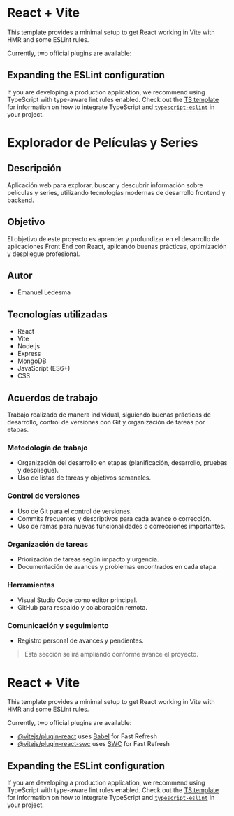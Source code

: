 # React + Vite

This template provides a minimal setup to get React working in Vite with HMR and some ESLint rules.

Currently, two official plugins are available:


## Expanding the ESLint configuration

If you are developing a production application, we recommend using TypeScript with type-aware lint rules enabled. Check out the [TS template](https://github.com/vitejs/vite/tree/main/packages/create-vite/template-react-ts) for information on how to integrate TypeScript and [`typescript-eslint`](https://typescript-eslint.io) in your project.

# Explorador de Películas y Series

## Descripción
Aplicación web para explorar, buscar y descubrir información sobre películas y series, utilizando tecnologías modernas de desarrollo frontend y backend.

## Objetivo
El objetivo de este proyecto es aprender y profundizar en el desarrollo de aplicaciones Front End con React, aplicando buenas prácticas, optimización y despliegue profesional.

## Autor
- Emanuel Ledesma

## Tecnologías utilizadas
- React
- Vite
- Node.js
- Express
- MongoDB
- JavaScript (ES6+)
- CSS

## Acuerdos de trabajo
Trabajo realizado de manera individual, siguiendo buenas prácticas de desarrollo, control de versiones con Git y organización de tareas por etapas.

### Metodología de trabajo
- Organización del desarrollo en etapas (planificación, desarrollo, pruebas y despliegue).
- Uso de listas de tareas y objetivos semanales.

### Control de versiones
- Uso de Git para el control de versiones.
- Commits frecuentes y descriptivos para cada avance o corrección.
- Uso de ramas para nuevas funcionalidades o correcciones importantes.

### Organización de tareas
- Priorización de tareas según impacto y urgencia.
- Documentación de avances y problemas encontrados en cada etapa.

### Herramientas
- Visual Studio Code como editor principal.
- GitHub para respaldo y colaboración remota.

### Comunicación y seguimiento
- Registro personal de avances y pendientes.

> Esta sección se irá ampliando conforme avance el proyecto.
# React + Vite

This template provides a minimal setup to get React working in Vite with HMR and some ESLint rules.

Currently, two official plugins are available:

- [@vitejs/plugin-react](https://github.com/vitejs/vite-plugin-react/blob/main/packages/plugin-react) uses [Babel](https://babeljs.io/) for Fast Refresh
- [@vitejs/plugin-react-swc](https://github.com/vitejs/vite-plugin-react/blob/main/packages/plugin-react-swc) uses [SWC](https://swc.rs/) for Fast Refresh

## Expanding the ESLint configuration

If you are developing a production application, we recommend using TypeScript with type-aware lint rules enabled. Check out the [TS template](https://github.com/vitejs/vite/tree/main/packages/create-vite/template-react-ts) for information on how to integrate TypeScript and [`typescript-eslint`](https://typescript-eslint.io) in your project.
